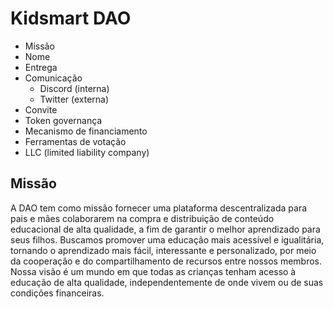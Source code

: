 # Kidsmart DAO

- Missão
- Nome
- Entrega
- Comunicação
  - Discord (interna)
  - Twitter (externa)
- Convite
- Token governança
- Mecanismo de financiamento
- Ferramentas de votação
- LLC (limited liability company)

## Missão

A DAO tem como missão fornecer uma plataforma descentralizada para pais e mães colaborarem na compra e distribuição de conteúdo educacional de alta qualidade, a fim de garantir o melhor aprendizado para seus filhos. Buscamos promover uma educação mais acessível e igualitária, tornando o aprendizado mais fácil, interessante e personalizado, por meio da cooperação e do compartilhamento de recursos entre nossos membros. Nossa visão é um mundo em que todas as crianças tenham acesso à educação de alta qualidade, independentemente de onde vivem ou de suas condições financeiras.
